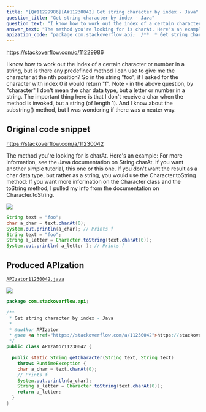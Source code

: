 ```yaml
---
title: "[Q#11229986][A#11230042] Get string character by index - Java"
question_title: "Get string character by index - Java"
question_text: "I know how to work out the index of a certain character or number in a string, but is there any predefined method I can use to give me the character at the nth position? So in the string \"foo\", if I asked for the character with index 0 it would return \"f\". Note - in the above question, by \"character\" I don't mean the char data type, but a letter or number in a string. The important thing here is that I don't receive a char when the method is invoked, but a string (of length 1). And I know about the substring() method, but I was wondering if there was a neater way."
answer_text: "The method you're looking for is charAt. Here's an example: For more information, see the Java documentation on String.charAt. If you want another simple tutorial, this one or this one. If you don't want the result as a char data type, but rather as a string, you would use the Character.toString method: If you want more information on the Character class and the toString method, I pulled my info from the documentation on Character.toString."
apization_code: "package com.stackoverflow.api;  /**  * Get string character by index - Java  *  * @author APIzator  * @see <a href=\"https://stackoverflow.com/a/11230042\">https://stackoverflow.com/a/11230042</a>  */ public class APIzator11230042 {    public static String getCharacter(String text, String text)     throws RuntimeException {     char a_char = text.charAt(0);     // Prints f     System.out.println(a_char);     String a_letter = Character.toString(text.charAt(0));     return a_letter;   } }"
---
```


https://stackoverflow.com/q/11229986

I know how to work out the index of a certain character or number in a string, but is there any predefined method I can use to give me the character at the nth position? So in the string &quot;foo&quot;, if I asked for the character with index 0 it would return &quot;f&quot;.
Note - in the above question, by &quot;character&quot; I don&#x27;t mean the char data type, but a letter or number in a string. The important thing here is that I don&#x27;t receive a char when the method is invoked, but a string (of length 1). And I know about the substring() method, but I was wondering if there was a neater way.



## Original code snippet

https://stackoverflow.com/a/11230042

The method you&#x27;re looking for is charAt. Here&#x27;s an example:
For more information, see the Java documentation on String.charAt. If you want another simple tutorial, this one or this one.
If you don&#x27;t want the result as a char data type, but rather as a string, you would use the Character.toString method:
If you want more information on the Character class and the toString method, I pulled my info from the documentation on Character.toString.

<div class="code-logo"><img src="/stackoverflow.png" /></div>

```java
String text = "foo";
char a_char = text.charAt(0);
System.out.println(a_char); // Prints f
String text = "foo";
String a_letter = Character.toString(text.charAt(0));
System.out.println( a_letter ); // Prints f
```

## Produced APIzation

[`APIzator11230042.java`](https://github.com/pasqualesalza/apization-temp-data/raw/master/search/APIzator11230042.java)

<div class="code-logo"><img src="/apizator.png" /></div>

```java
package com.stackoverflow.api;

/**
 * Get string character by index - Java
 *
 * @author APIzator
 * @see <a href="https://stackoverflow.com/a/11230042">https://stackoverflow.com/a/11230042</a>
 */
public class APIzator11230042 {

  public static String getCharacter(String text, String text)
    throws RuntimeException {
    char a_char = text.charAt(0);
    // Prints f
    System.out.println(a_char);
    String a_letter = Character.toString(text.charAt(0));
    return a_letter;
  }
}

```
